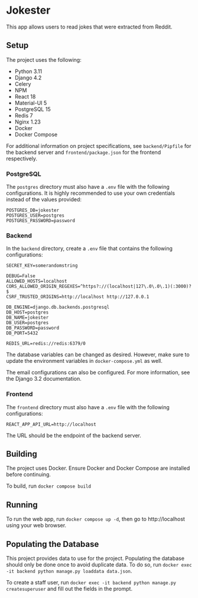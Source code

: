 # Jokester
This app allows users to read jokes that were extracted from Reddit.

## Setup
The project uses the following:
- Python 3.11
- Django 4.2
- Celery
- NPM
- React 18
- Material-UI 5
- PostgreSQL 15
- Redis 7
- Nginx 1.23
- Docker
- Docker Compose

For additional information on project specifications, see ```backend/Pipfile``` for the backend server and ```frontend/package.json``` for the frontend respectively.

### PostgreSQL
The ```postgres``` directory must also have a ```.env``` file with the following configurations. It is highly recommended to use your own credentials instead of the values provided:
```
POSTGRES_DB=jokester
POSTGRES_USER=postgres
POSTGRES_PASSWORD=password
```

### Backend
In the ```backend``` directory, create a ```.env``` file that contains the following configurations:
```
SECRET_KEY=somerandomstring

DEBUG=False
ALLOWED_HOSTS=localhost
CORS_ALLOWED_ORIGIN_REGEXES=^https?://(localhost|127\.0\.0\.1)(:3000)?$
CSRF_TRUSTED_ORIGINS=http://localhost http://127.0.0.1

DB_ENGINE=django.db.backends.postgresql
DB_HOST=postgres
DB_NAME=jokester
DB_USER=postgres
DB_PASSWORD=password
DB_PORT=5432

REDIS_URL=redis://redis:6379/0
```

The database variables can be changed as desired. However, make sure to update the environment variables in ```docker-compose.yml``` as well.

The email configurations can also be configured. For more information, see the Django 3.2 documentation.

### Frontend
The ```frontend``` directory must also have a ```.env``` file with the following configurations:
```
REACT_APP_API_URL=http://localhost
```
The URL should be the endpoint of the backend server.

## Building
The project uses Docker. Ensure Docker and Docker Compose are installed before continuing.

To build, run ```docker compose build```

## Running
To run the web app, run ```docker compose up -d```, then go to http://localhost using your web browser.

## Populating the Database
This project provides data to use for the project. Populating the database should only be done once to avoid duplicate data. To do so, run ```docker exec -it backend python manage.py loaddata data.json```.

To create a staff user, run ```docker exec -it backend python manage.py createsuperuser``` and fill out the fields in the prompt.
